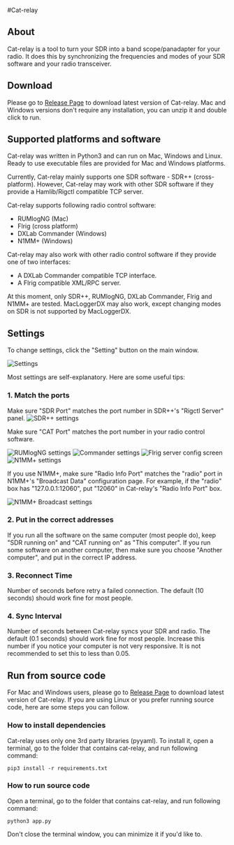 #Cat-relay

## About
Cat-relay is a tool to turn your SDR into a band scope/panadapter
for your radio. It does this by synchronizing the frequencies and modes
of your SDR software and your radio transceiver.

## Download
Please go to [Release Page](https://github.com/n2iw/cat-relay/releases) to download latest version of Cat-relay. 
Mac and Windows versions don't require any installation, you can unzip it and double click to run.

## Supported platforms and software
Cat-relay was written in Python3 and can run on Mac, Windows and Linux. 
Ready to use executable files are provided for Mac and Windows platforms.

Currently, Cat-relay mainly supports one SDR software - SDR++ (cross-platform). However, Cat-relay may work with other SDR software if they provide a
Hamlib/Rigctl compatible TCP server.

Cat-relay supports following radio control software:
* RUMlogNG (Mac)
* Flrig (cross platform)
* DXLab Commander (Windows)
* N1MM+ (Windows) 

Cat-relay may also work with other radio control software if they provide one of two interfaces:
* A DXLab Commander compatible TCP interface. 
* A Flrig compatible XML/RPC server.

At this moment, only SDR++, RUMlogNG, DXLab Commander, Flrig and N1MM+ are
tested. MacLoggerDX may also work, except changing modes on SDR is not supported by MacLoggerDX. 

## Settings
To change settings, click the "Setting" button on the main window. 

 ![Settings](resources/settings.png "Settings")

Most settings are self-explanatory. Here are some useful tips: 

### 1. Match the ports
Make sure "SDR Port" matches the port number in SDR++'s "Rigctl Server" panel. 
 ![SDR++ settings](resources/SDR++-settings.png "SDR++ settings") 

Make sure "CAT Port" matches the port number in your radio control software.

 ![RUMlogNG settings](resources/RUMlogNG-settings.png "RUMlogNG settings")
 ![Commander settings](resources/DXLab-Commander-settings.png "RUMlogNG settings")
 ![Flrig server config screen](resources/Flrig-server-config-screen.png "Flrig Server config screen") 
 ![N1MM+ settings](resources/N1MM-settings.png "N1MM settings")

If you use N1MM+, make sure "Radio Info Port" matches the "radio" port in N1MM+'s "Broadcast Data" configuration page. 
For example, if the "radio" box has "127.0.0.1:12060", put "12060" in Cat-relay's "Radio Info Port" box.

 ![N1MM+ Broadcast settings](resources/N1MM-radio-info.png "N1MM+ Broadcast settings")

### 2. Put in the correct addresses
If you run all the software on the same computer (most people do), keep "SDR running on" and "CAT running on" as "This computer". 
If you run some software on another computer, then make sure you choose "Another computer", and put in the correct IP address.
   
### 3. Reconnect Time
Number of seconds before retry a failed connection. The default (10 seconds) should work fine for most people. 

### 4. Sync Interval
Number of seconds between Cat-relay syncs your SDR and radio. The default (0.1 seconds) should work fine for most people. 
Increase this number if you notice your computer is not very responsive. It is not recommended to set this to less than 0.05.

## Run from source code
For Mac and Windows users, please go to [Release Page](https://github.com/n2iw/cat-relay/releases) to download latest version of Cat-relay.
If you are using Linux or you prefer running source code, here are some steps you can follow.

### How to install dependencies
Cat-relay uses only one 3rd party libraries (pyyaml). To install it, open a terminal, go to the folder that contains cat-relay, 
and run following command:

```pip3 install -r requirements.txt```

### How to run source code
Open a terminal, go to the folder that contains cat-relay, and run following command:

```python3 app.py```

Don't close the terminal window, you can minimize it if you'd like to.
